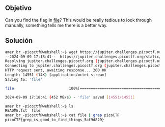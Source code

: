 ## Objetivo
Can you find the flag in [file](https://jupiter.challenges.picoctf.org/static/515f19f3612bfd97cd3f0c0ba32bd864/file)? This would be really tedious to look through manually, something tells me there is a better way.

## Solución
```bash
amer_br_-picoctf@webshell:~$ wget https://jupiter.challenges.picoctf.org/static/515f19f3612bfd97cd3f0c0ba32bd864/file
--2024-09-09 17:18:41--  https://jupiter.challenges.picoctf.org/static/515f19f3612bfd97cd3f0c0ba32bd864/file
Resolving jupiter.challenges.picoctf.org (jupiter.challenges.picoctf.org)... 3.131.60.8
Connecting to jupiter.challenges.picoctf.org (jupiter.challenges.picoctf.org)|3.131.60.8|:443... connected.
HTTP request sent, awaiting response... 200 OK
Length: 14551 (14K) [application/octet-stream]
Saving to: 'file'

file                         100%[=============================================>]  14.21K  --.-KB/s    in 0s      

2024-09-09 17:18:41 (452 MB/s) - 'file' saved [14551/14551]

amer_br_-picoctf@webshell:~$ ls
README.txt  file
amer_br_-picoctf@webshell:~$ cat file | grep picoCTF
picoCTF{grep_is_good_to_find_things_5af9d829}
```

